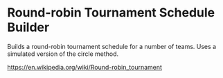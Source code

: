 # Round-robin Tournament Schedule Builder
Builds a round-robin tournament schedule for a number of teams. Uses a simulated version of the circle method.

https://en.wikipedia.org/wiki/Round-robin_tournament
